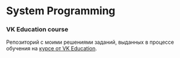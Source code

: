 # System Programming

### VK Education course

Репозиторий с моими решениями заданий, выданных в процессе обучения на [курсе от VK Education](https://education.vk.company/program/sistemnoe-programmirovanie).
